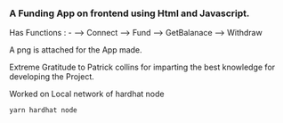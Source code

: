 ### A Funding App on frontend using Html and Javascript.

Has Functions : -
--> Connect
--> Fund
--> GetBalanace
--> Withdraw

A png is attached for the App made.

Extreme Gratitude to Patrick collins for imparting the best knowledge for developing the Project.

Worked on Local network of hardhat node

```
yarn hardhat node
```
